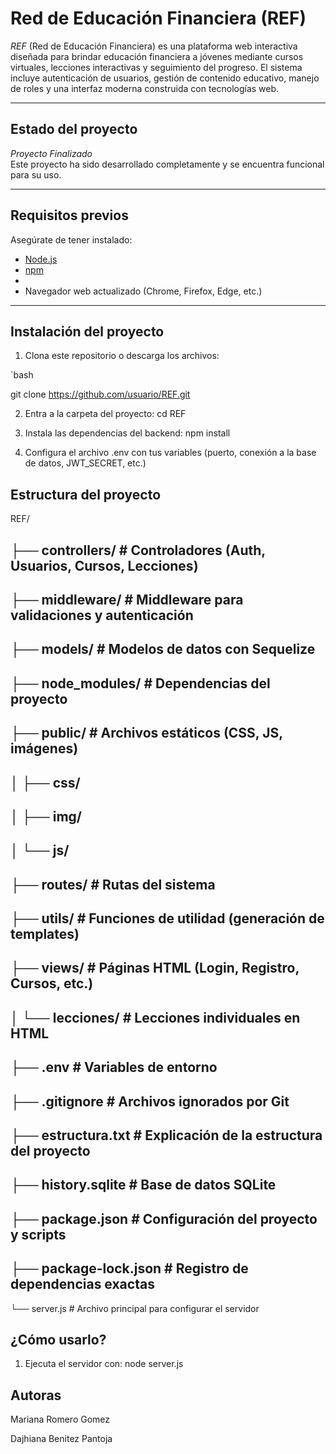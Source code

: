 # Red de Educación Financiera (REF)

*REF* (Red de Educación Financiera) es una plataforma web interactiva diseñada para brindar educación financiera a jóvenes mediante cursos virtuales, lecciones interactivas y seguimiento del progreso. El sistema incluye autenticación de usuarios, gestión de contenido educativo, manejo de roles y una interfaz moderna construida con tecnologías web.

---

## Estado del proyecto

*Proyecto Finalizado*  
Este proyecto ha sido desarrollado completamente y se encuentra funcional para su uso.

---

## Requisitos previos

Asegúrate de tener instalado:

- [Node.js](https://nodejs.org/)
- [npm](https://www.npmjs.com/)
- 
- Navegador web actualizado (Chrome, Firefox, Edge, etc.)

---

## Instalación del proyecto

1. Clona este repositorio o descarga los archivos:

`bash

git clone https://github.com/usuario/REF.git

2. Entra a la carpeta del proyecto:
cd REF

3. Instala las dependencias del backend:
npm install

4. Configura el archivo .env con tus variables (puerto, conexión a la base de datos, JWT_SECRET, etc.)

## Estructura del proyecto

REF/

├── controllers/           # Controladores (Auth, Usuarios, Cursos, Lecciones)
---
├── middleware/            # Middleware para validaciones y autenticación
---
├── models/                # Modelos de datos con Sequelize
---
├── node_modules/          # Dependencias del proyecto
---
├── public/                # Archivos estáticos (CSS, JS, imágenes)
---
│   ├── css/
---
│   ├── img/
---
│   └── js/
---
├── routes/                # Rutas del sistema
---
├── utils/                 # Funciones de utilidad (generación de templates)
---
├── views/                 # Páginas HTML (Login, Registro, Cursos, etc.)
---
│   └── lecciones/         # Lecciones individuales en HTML
---
├── .env                   # Variables de entorno
---
├── .gitignore             # Archivos ignorados por Git
---
├── estructura.txt         # Explicación de la estructura del proyecto
---
├── history.sqlite         # Base de datos SQLite
---
├── package.json           # Configuración del proyecto y scripts
---
├── package-lock.json      # Registro de dependencias exactas
---
└── server.js              # Archivo principal para configurar el servidor

## ¿Cómo usarlo?

1. Ejecuta el servidor con:
node server.js

## Autoras
Mariana Romero Gomez

Dajhiana Benitez Pantoja
